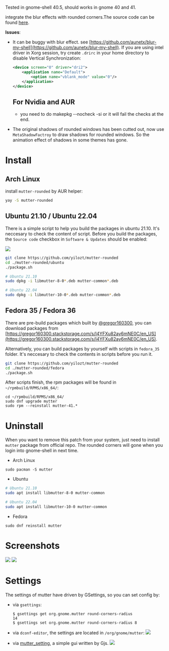 Tested in gnome-shell 40.5, should works in gnome 40 and 41.

integrate the blur effects with rounded corners.The source code can be found [here](https://github.com/yilozt/mutter).

__Issues__:

- It can be buggy with blur effect. see [https://github.com/aunetx/blur-my-shell](https://github.com/aunetx/blur-my-shell). If you are using intel driver in Xorg session, try create `.drirc` in your home directory to disable Vertical Synchronization: 
  ```xml
  <device screen="0" driver="dri2">
      <application name="Default">
          <option name="vblank_mode" value="0"/>
      </application>
  </device>
  ```
  ## For Nvidia and AUR
  - you need to do makepkg --nocheck -si or it will fail the checks at the end.

- The original shadows of rounded windows has been cutted out, now use `MetaShadowFactroy` to draw shadows for rounded windows. So the animation effect of shadows in some themes has gone. 

# Install

## Arch Linux

install `mutter-rounded` by AUR helper:

```bash
yay -S mutter-rounded
```

## Ubuntu 21.10 / Ubuntu 22.04

There is a simple script to help you build the packages in ubuntu 21.10. It's neccesary to check the content of script. Before you build the packages, the `Source code` checkbox in `Software & Updates` should be enabled:

![](screenshots/ubuntu_settings.png)

```bash
git clone https://github.com/yilozt/mutter-rounded
cd ./mutter-rounded/ubuntu
./package.sh

# Ubuntu 21.10
sudo dpkg -i libmutter-8-0*.deb mutter-common*.deb

# Ubuntu 22.04
sudo dpkg -i libmutter-10-0*.deb mutter-common*.deb
```

## Fedora 35 / Fedora 36

There are pre-build packages which built by [@gregor160300](https://github.com/gregor160300), you can download packages from [https://gregor160300.stackstorage.com/s/I4YFXu82ay6mNE0C/en_US](https://gregor160300.stackstorage.com/s/I4YFXu82ay6mNE0C/en_US).

Alternatively, you can build packages by yourself with scripts in `fedora_35` folder. It's neccesary to check the contents in scripts before you run it.

```bash
git clone https://github.com/yilozt/mutter-rounded
cd ./mutter-rounded/fedora
./package.sh
```

After scripts finish, the rpm packages will be found in `~/rpmbuild/RPMS/x86_64/`:

```
cd ~/rpmbuild/RPMS/x86_64/
sudo dnf upgrade mutter
sudo rpm --reinstall mutter-41.*
```

# Uninstall

When you want to remove this patch from your system, just need to install `mutter` package from official repo.
The rounded corners will gone when you login into gnome-shell in next time.

- Arch Linux

```
sudo pacman -S mutter
```

- Ubuntu

```bash
# Ubuntu 21.10
sudo apt install libmutter-8-0 mutter-common

# Ubuntu 22.04
sudo apt install libmutter-10-0 mutter-common
```

- Fedora

```
sudo dnf reinstall mutter
```

# Screenshots

![](screenshots/screenshots1.jpg)
![](screenshots/screenshots0.jpg)

# Settings

The settings of mutter have driven by GSettings, so you can set config by:

- via `gsettings`:
  ```
  $ gsettings get org.gnome.mutter round-corners-radius 
  14
  $ gsettings set org.gnome.mutter round-corners-radius 8
  ```

- via `dconf-editor`, the settings are located in `/org/gnome/mutter`:
  ![](screenshots/dconf-editor.png)

- via [mutter_setting](https://github.com/yilozt/mutter-rounded-setting), a simple gui written by Gjs.
  ![](screenshots/mutter_setting.png)
